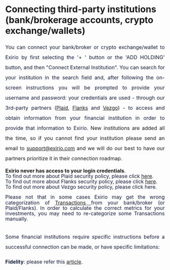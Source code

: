 # Connecting third-party institutions (bank/brokerage accounts, crypto exchange/wallets)

<p style="margin-left: 0in; font-size: 15px; font-family: ; margin-bottom: 8pt; line-height: 200%; text-align: justify;"><span dir="ltr" style="font-size: 16px; line-height: 200%; font-family: ; color: rgb(19, 28, 60);">You can connect your bank/broker or crypto exchange/wallet to Exirio by first selecting the '+ ' button or the 'ADD HOLDING' button, and then "Connect External Institution". You can search for your institution in the search field and, after following the on-screen instructions you will be prompted to provide your username and password: your credentials are used - through our 3rd-party partners (<a dir="ltr" href="https://plaid.com/">Plaid</a>, <a dir="ltr" href="https://www.flanks.io/" rel="noreferrer" target="_blank">Flanks</a> and <a href="https://vezgo.com/">Vezgo</a>) - to access and obtain information from your financial institution in order to provide that information to Exirio</span><span style="font-size: 16px;"><span dir="ltr" style="line-height: 200%; font-family: color: rgb(19, 28, 60);">. New institutions are added all the time, so if you cannot find your institution please send an email to <a href="mailto:support@exirio.com">support@exirio.com</a> and we will do our best to have our partners prioritize it in their connection roadmap.<br/></span></span></p>

<p style="margin-left: 0in; font-size: 15px; font-family: ; margin-bottom: 8pt; line-height: 200%; text-align: justify;"><span style="font-size: 16px;"><span dir="ltr" style="line-height: 107%; font-family:  color: rgb(19, 28, 60);"><strong dir="ltr">Exirio never has access to your login credentials</strong>.&nbsp;</span></span><br/><span style="font-size: 16px;"><span dir="ltr" style="line-height: 107%; font-family:  color: rgb(19, 28, 60);"><span dir="ltr" style="line-height: 107%; font-family: ; color: rgb(19, 28, 60);">To find out more about Plaid security policy, please click&nbsp;</span><span dir="ltr" style="color: rgb(19, 28, 60);"><a href="https://plaid.com/safety/">here</a>.&nbsp;</span></span></span><br/><span style="font-size: 16px;"><span dir="ltr" style="line-height: 107%; font-family:  color: rgb(19, 28, 60);"><span dir="ltr" style="color: rgb(19, 28, 60);"><span dir="ltr" style="line-height: 107%; font-family: ; color: rgb(19, 28, 60);">To find out more about Flanks security policy, please click&nbsp;</span><span dir="ltr" style="color: rgb(19, 28, 60);"><a href="https://www.flanks.io/">here</a>.&nbsp;</span></span></span></span><br/><span style="box-sizing: border-box; font-size: 16px;"><span dir="ltr" style="box-sizing: border-box; line-height: 17.12px;"><span dir="ltr" style="box-sizing: border-box; line-height: 17.12px; color: rgb(19, 28, 60);">To find out more about Vezgo security policy, please click&nbsp;</span><span dir="ltr" style="box-sizing: border-box; color: rgb(19, 28, 60);"><a href="https://vezgo.com/security" rel="noopener noreferrer" style="box-sizing: border-box; background-color: transparent; color: inherit; text-decoration: none;" target="_blank">here</a>.</span></span></span></p>

<p style="margin-left: 0in; font-size: 15px; font-family: ; margin-bottom: 8pt; line-height: 200%; text-align: justify;"><span style="font-size: 16px;"><span dir="ltr" style="line-height: 107%; font-family:  color: rgb(19, 28, 60);"><span dir="ltr" style="color: rgb(19, 28, 60);">Please not that in some cases Exirio may get the wrong categorization of <a href="https://support.exirio.com/en/support/solutions/articles/80000369032">Transactions&nbsp;</a>from your bank/broker (or Plaid/Flanks). In order to calculate the correct metrics for your investments, you may need to re-categorize some Transactions manually.</span></span></span></p>

<p style="margin-left: 0in; font-size: 15px; font-family: ; margin-bottom: 8pt; line-height: 200%; text-align: justify;"><span style="font-size: 16px;"><span dir="ltr" style="line-height: 107%; font-family:  color: rgb(19, 28, 60);"><span dir="ltr" style="color: rgb(19, 28, 60);">&nbsp;<br/></span></span></span><span style="font-size: 16px;"><span dir="ltr" style="line-height: 200%; font-family: ; color: rgb(19, 28, 60);">Some financial institutions require specific instructions before a successful connection can be made, or have specific limitations:</span></span></p>

<p style="margin-left: 0in; font-size: 15px; font-family: ; margin-bottom: 8pt; line-height: 200%; text-align: justify;"><span style="font-size: 16px;"><strong><span style="line-height: 200%; font-family: ; color: rgb(19, 28, 60);">Fidelity</span></strong></span><span style="font-size: 16px; line-height: 200%; font-family: ; color: rgb(19, 28, 60);">: please refer this <span style="color: rgb(19, 28, 60);"><a href="https://support.exirio.com/en/support/solutions/articles/80000893942">article</a></span>.</span></p>